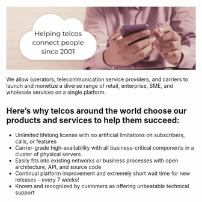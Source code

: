![We're PortaOne](https://github.com/portaone/.github/blob/main/profile/PortaOne.png)

We allow operators, telecommunication service providers, and carriers to launch and monetize a diverse range of retail, enterprise, SME, and wholesale services on a single platform.

## Here’s why telcos around the world choose our products and services to help them succeed:

- Unlimited lifelong license with no artificial limitations on subscribers, calls, or features
- Carrier-grade high-availability with all business-critical components in a cluster of physical servers
- Easily fits into existing networks or business processes with open architecture, API, and source code
- Continual platform improvement and extremely short wait time for new releases – every 7 weeks!
- Known and recognized by customers as offering unbeatable technical support
